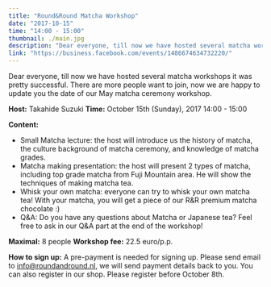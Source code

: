 ```yaml
---
title: "Round&Round Matcha Workshop"
date: "2017-10-15"
time: "14:00 - 15:00"
thumbnail: ./main.jpg
description: "Dear everyone, till now we have hosted several matcha workshops it was pretty successful. There are more people want to join, now we are happy to update you the date of our May matcha ceremony workshop."
link: "https://business.facebook.com/events/1486674634732220/"
---
```


Dear everyone, till now we have hosted several matcha workshops it was pretty successful. There are more people want to join, now we are happy to update you the date of our May matcha ceremony workshop.

**Host:** Takahide Suzuki
**Time:** October 15th (Sunday), 2017 14:00 - 15:00

**Content:**
- Small Matcha lecture: the host will introduce us the history of matcha, the culture background of matcha ceremony, and knowledge of matcha grades.
- Matcha making presentation: the host will present 2 types of matcha, including top grade matcha from Fuji Mountain area. He will show the techniques of making matcha tea.
- Whisk your own matcha: everyone can try to whisk your own matcha tea! With your matcha, you will get a piece of our R&R premium matcha chocolate :)
- Q&A: Do you have any questions about Matcha or Japanese tea? Feel free to ask in our Q&A part at the end of the workshop!

**Maximal:** 8 people
**Workshop fee:** 22.5 euro/p.p.

**How to sign up:** A pre-payment is needed for signing up. Please send email to info@roundandround.nl, we will send payment details back to you. You can also register in our shop.
Please register before October 8th.
